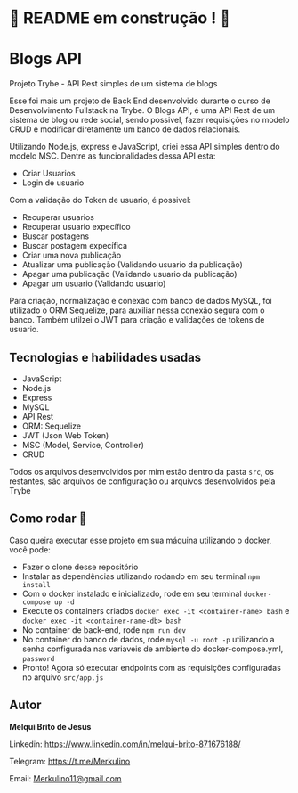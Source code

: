 # :construction: README em construção ! :construction:
# Blogs API

Projeto Trybe - API Rest simples de um sistema de blogs

Esse foi mais um projeto de Back End desenvolvido durante o curso de Desenvolvimento Fullstack na Trybe. O Blogs API, é uma API Rest de um sistema de blog ou rede social, sendo possivel, fazer requisições no modelo CRUD e modificar diretamente um banco de dados relacionais.

Utilizando Node.js, express e JavaScript, criei essa API simples dentro do modelo MSC. Dentre as funcionalidades dessa API esta:

 - Criar Usuarios
 - Login de usuario
 
Com a validação do Token de usuario, é possivel:

 - Recuperar usuarios
 - Recuperar usuario expecífico
 - Buscar postagens
 - Buscar postagem expecífica
 - Criar uma nova publicação
 - Atualizar uma publicação (Validando usuario da publicação)
 - Apagar uma publicação (Validando usuario da publicação)
 - Apagar um usuario (Validando usuario)

Para criação, normalização e conexão com banco de dados MySQL, foi utilizado o ORM Sequelize, para auxiliar nessa conexão segura com o banco. Também utilzei o JWT para criação e validações de tokens de usuario. 

## Tecnologias e habilidades usadas

 - JavaScript
 - Node.js
 - Express
 - MySQL
 - API Rest
 - ORM: Sequelize
 - JWT (Json Web Token)
 - MSC (Model, Service, Controller)
 - CRUD 

Todos os arquivos desenvolvidos por mim estão dentro da pasta `src`, os restantes, são arquivos de configuração ou arquivos desenvolvidos pela Trybe

## Como rodar 🚀

Caso queira executar esse projeto em sua máquina utilizando o docker, você pode:
 * Fazer o clone desse repositório 
 * Instalar as dependências utilizando rodando em seu terminal `npm install`
 * Com o docker instalado e inicializado, rode em seu terminal `docker-compose up -d`
 * Execute os containers criados `docker exec -it <container-name> bash` e `docker exec -it <container-name-db> bash`
 * No container de back-end, rode `npm run dev`
 * No container do banco de dados, rode `mysql -u root -p` utilizando a senha configurada nas variaveis de ambiente do docker-compose.yml, `password`
 * Pronto! Agora só executar endpoints com as requisições configuradas no arquivo `src/app.js`

## Autor

**Melqui Brito de Jesus**

Linkedin: https://www.linkedin.com/in/melqui-brito-871676188/

Telegram: https://t.me/Merkulino

Email: Merkulino11@gmail.com
